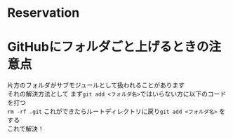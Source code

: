 # Reservation
# GitHubにフォルダごと上げるときの注意点
片方のフォルダがサブモジュールとして扱われることがあります  
それの解決方法として
まず`git add <フォルダ名>`ではいらない方に以下のコードを打つ  
`rm -rf .git`
これができたらルートディレクトリに戻り`git add <フォルダ名>` をする  
これで解決！
